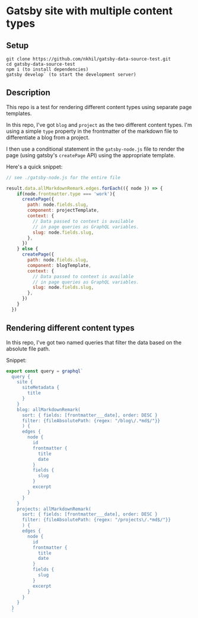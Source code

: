 # Gatsby site with multiple content types

## Setup

```
git clone https://github.com/nkhil/gatsby-data-source-test.git
cd gatsby-data-source-test
npm i (to install dependencies)
gatsby develop` (to start the development server)
```

## Description 

This repo is a test for rendering different content types using separate page templates. 

In this repo, I've got `blog` and `project` as the two different content types. I'm using a simple `type` property in the frontmatter of the markdown file to differentiate a blog from a project. 

I then use a conditional statement in the `gatsby-node.js` file to render the page (using gatsby's `createPage` API) using the appropriate template. 

Here's a quick snippet:

```javascript
// see ./gatsby-node.js for the entire file

result.data.allMarkdownRemark.edges.forEach(({ node }) => {
    if(node.frontmatter.type === 'work'){
      createPage({
        path: node.fields.slug,
        component: projectTemplate,
        context: {
          // Data passed to context is available
          // in page queries as GraphQL variables.
          slug: node.fields.slug,
        },
      })
    } else {
      createPage({
        path: node.fields.slug,
        component: blogTemplate,
        context: {
          // Data passed to context is available
          // in page queries as GraphQL variables.
          slug: node.fields.slug,
        },
      })
    }
  })
```

## Rendering different content types

In this repo, I've got two named queries that filter the data based on the absolute file path. 

Snippet: 
```javascript
export const query = graphql`
  query {
    site {
      siteMetadata {
        title
      }
    }
    blog: allMarkdownRemark(
      sort: { fields: [frontmatter___date], order: DESC }
      filter: {fileAbsolutePath: {regex: "/blog\/.*md$/"}}
      ) {
      edges {
        node {
          id
          frontmatter {
            title
            date
          }
          fields {
            slug
          }
          excerpt
        }
      }
    }
    projects: allMarkdownRemark(
      sort: { fields: [frontmatter___date], order: DESC }
      filter: {fileAbsolutePath: {regex: "/projects\/.*md$/"}}
      ) {
      edges {
        node {
          id
          frontmatter {
            title
            date
          }
          fields {
            slug
          }
          excerpt
        }
      }
    }
  }
  `
```
